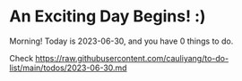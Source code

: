 # An Exciting Day Begins! :)

Morning! Today is 2023-06-30, and you have 0 things to do.

Check https://raw.githubusercontent.com/cauliyang/to-do-list/main/todos/2023-06-30.md